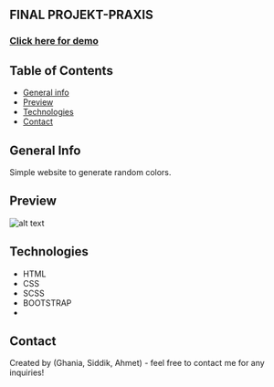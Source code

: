 ## FINAL PROJEKT-PRAXIS

<a href="#" target="_blank"><h3 align="left">Click here for demo</h3></a>

## Table of Contents

- [General info](#general-info)
- [Preview](#preview)
- [Technologies](#technologies)
- [Contact](#contact)

## General Info

Simple website to generate random colors.

## Preview

![alt text](src/image/gifs/desktop.gif)

## Technologies

- HTML
- CSS
- SCSS
- BOOTSTRAP
- 

## Contact

Created by (Ghania, Siddik, Ahmet) - feel free to contact me for any inquiries!